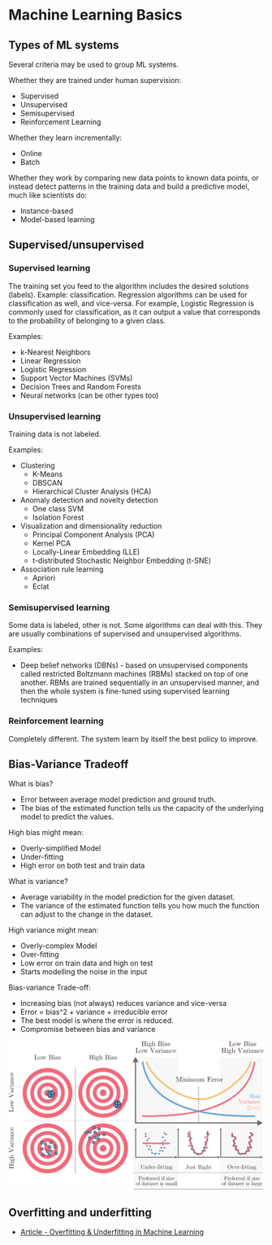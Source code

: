 # Machine Learning Basics

## Types of ML systems

Several criteria may be used to group ML systems.

Whether they are trained under human supervision:

- Supervised
- Unsupervised 
- Semisupervised 
- Reinforcement Learning

Whether they learn incrementally:

- Online
- Batch

Whether they work by comparing new data points to known data points, or instead detect patterns in the training data and build a predictive model, much like scientists do:

- Instance-based
- Model-based learning 


## Supervised/unsupervised

### Supervised learning

The training set you feed to the algorithm includes the desired solutions (labels). Example: classification.
Regression algorithms can be used for classification as well, and vice-versa. For example, Logistic Regression is commonly used for classification, as it can output a value that corresponds to the probability of belonging to a given class.

Examples: 
- k-Nearest Neighbors
- Linear Regression
- Logistic Regression
- Support Vector Machines (SVMs)
- Decision Trees and Random Forests
- Neural networks (can be other types too)

### Unsupervised learning

Training data is not labeled.

Examples: 
- Clustering 
	- K-Means
	- DBSCAN
	- Hierarchical Cluster Analysis (HCA)
- Anomaly detection and novelty detection 
	- One class SVM
	- Isolation Forest
- Visualization and dimensionality reduction
	- Principal Component Analysis (PCA)
	- Kernel PCA
	- Locally-Linear Embedding (LLE)
	- t-distributed Stochastic Neighbor Embedding (t-SNE)
- Association rule learning
	- Apriori
	- Eclat

### Semisupervised learning

Some data is labeled, other is not. Some algorithms can deal with this. They are usually combinations of supervised and unsupervised algorithms.

Examples:
- Deep belief networks (DBNs) - based on unsupervised components called restricted Boltzmann machines (RBMs) stacked on top of one another. RBMs are trained sequentially in an unsupervised manner, and then the whole system is fine-tuned using supervised learning techniques

### Reinforcement learning

Completely different. The system learn by itself the best policy to improve.


## Bias-Variance Tradeoff

What is bias?
- Error between average model prediction and ground truth.
- The bias of the estimated function tells us the capacity of the underlying model to predict the values.

High bias might mean:
- Overly-simplified Model
- Under-fitting
- High error on both test and train data

What is variance?
- Average variability in the model prediction for the given dataset.
- The variance of the estimated function tells you how much the function can adjust to the change in the dataset.

High variance might mean:
- Overly-complex Model
- Over-fitting
- Low error on train data and high on test
- Starts modelling the noise in the input

Bias-variance Trade-off:
- Increasing bias (not always) reduces variance and vice-versa
- Error = bias^2 + variance + irreducible error
- The best model is where the error is reduced.
- Compromise between bias and variance

![bias-variance](../images/bias-variance.png)


## Overfitting and underfitting

- [Article - Overfitting & Underfitting in Machine Learning](https://vitalflux.com/overfitting-underfitting-concepts-interview-questions/)


